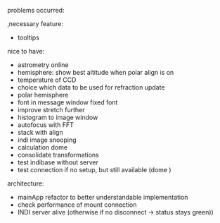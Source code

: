
problems occurred:

‚necessary feature:
- tooltips

nice to have:
- astrometry online
- hemisphere: show best altitude when polar align is on
- temperature of CCD
- choice which data to be used for refraction update
- polar hemisphere
- font in message window fixed font
- improve stretch further
- histogram to image window
- autofocus with FFT
- stack with align
- indi image snooping
- calculation dome
- consolidate transformations
- test indibase without server
- test connection if no setup, but still available (dome )

architecture:
- mainApp refactor to better understandable implementation
- check performance of mount connection
- INDI server alive (otherwise if no disconnect -> status stays green))